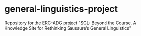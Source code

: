 # general-linguistics-project
Repository for the ERC-ADG project "SGL: Beyond the Course. A Knowledge Site for Rethinking Saussure’s General Linguistics"
